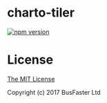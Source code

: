 charto-tiler
============

[![npm version](https://img.shields.io/npm/v/charto-tiler.svg)](https://www.npmjs.com/package/charto-tiler)

License
=======

[The MIT License](https://raw.githubusercontent.com/charto/charto-tiler/master/LICENSE)

Copyright (c) 2017 BusFaster Ltd

